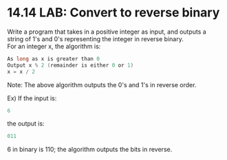 # 14.14 LAB: Convert to reverse binary

Write a program that takes in a positive integer as input, and outputs a string of 1's and 0's representing the integer in reverse binary.   
For an integer x, the algorithm is:   
```c
As long as x is greater than 0
Output x % 2 (remainder is either 0 or 1)
x = x / 2
```
Note: The above algorithm outputs the 0's and 1's in reverse order.   

Ex) If the input is:   
```c
6
```
the output is:   
```c
011
```
6 in binary is 110; the algorithm outputs the bits in reverse.
